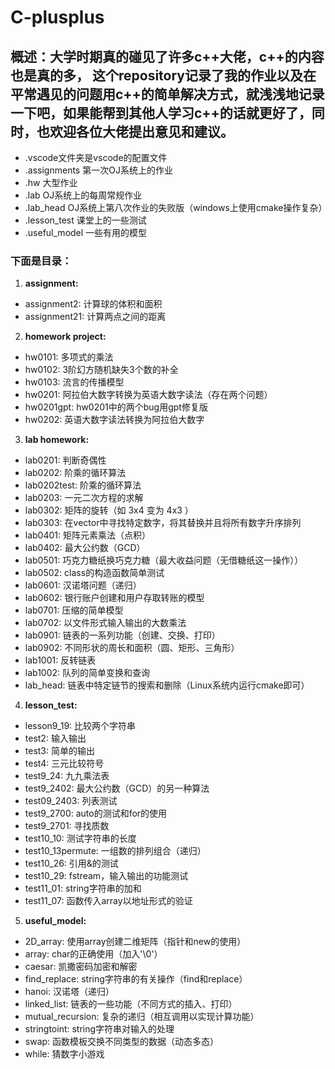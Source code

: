 # C-plusplus
## 概述：大学时期真的碰见了许多c++大佬，c++的内容也是真的多， 这个repository记录了我的作业以及在平常遇见的问题用c++的简单解决方式，就浅浅地记录一下吧，如果能帮到其他人学习c++的话就更好了，同时，也欢迎各位大佬提出意见和建议。
- .vscode文件夹是vscode的配置文件
- .assignments 第一次OJ系统上的作业
- .hw 大型作业
- .lab OJ系统上的每周常规作业
- .lab_head OJ系统上第八次作业的失败版（windows上使用cmake操作复杂）
- .lesson_test 课堂上的一些测试
- .useful_model 一些有用的模型
### 下面是目录：
1. **assignment:**
- assignment2: 计算球的体积和面积
- assignment21: 计算两点之间的距离
2. **homework project:**
- hw0101: 多项式的乘法
- hw0102: 3阶幻方随机缺失3个数的补全
- hw0103: 流言的传播模型
- hw0201: 阿拉伯大数字转换为英语大数字读法（存在两个问题）
- hw0201gpt: hw0201中的两个bug用gpt修复版
- hw0202: 英语大数字读法转换为阿拉伯大数字
3. **lab homework:**
- lab0201: 判断奇偶性
- lab0202: 阶乘的循环算法
- lab0202test: 阶乘的循环算法
- lab0203: 一元二次方程的求解
- lab0302: 矩阵的旋转（如 3x4 变为 4x3 ）
- lab0303: 在vector中寻找特定数字，将其替换并且将所有数字升序排列
- lab0401: 矩阵元素乘法（点积）
- lab0402: 最大公约数（GCD）
- lab0501: 巧克力糖纸换巧克力糖（最大收益问题（无借糖纸这一操作））
- lab0502: class的构造函数简单测试
- lab0601: 汉诺塔问题（递归）
- lab0602: 银行账户创建和用户存取转账的模型
- lab0701: 压缩的简单模型
- lab0702: 以文件形式输入输出的大数乘法
- lab0901: 链表的一系列功能（创建、交换、打印）
- lab0902: 不同形状的周长和面积（圆、矩形、三角形）
- lab1001: 反转链表
- lab1002: 队列的简单变换和查询
- lab_head: 链表中特定链节的搜索和删除（Linux系统内运行cmake即可）
4. **lesson_test:**
- lesson9_19: 比较两个字符串
- test2: 输入输出
- test3: 简单的输出
- test4: 三元比较符号
- test9_24: 九九乘法表
- test9_2402: 最大公约数（GCD）的另一种算法
- test09_2403: 列表测试
- test9_2700: auto的测试和for的使用
- test9_2701: 寻找质数
- test10_10: 测试字符串的长度
- test10_13permute: 一组数的排列组合（递归）
- test10_26: 引用&的测试
- test10_29: fstream，输入输出的功能测试
- test11_01: string字符串的加和
- test11_07: 函数传入array以地址形式的验证
5. **useful_model:**
- 2D_array: 使用array创建二维矩阵（指针和new的使用）
- array: char的正确使用（加入'\0'）
- caesar: 凯撒密码加密和解密
- find_replace: string字符串的有关操作（find和replace）
- hanoi: 汉诺塔（递归）
- linked_list: 链表的一些功能（不同方式的插入、打印）
- mutual_recursion: 复杂的递归（相互调用以实现计算功能）
- stringtoint: string字符串对输入的处理
- swap: 函数模板交换不同类型的数据（动态多态）
- while: 猜数字小游戏